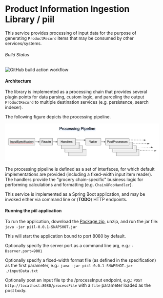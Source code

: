 # Product Information Ingestion Library / piil

This service provides processing of input data for the purpose of generating `ProductRecord` items that may be consumed by other services/systems.   



###### Build Status
<!-- ![Appveyor build status!](https://ci.appveyor.com/api/projects/status/github/plink-fm/piil) --> 
![GitHub build action workflow](https://github.com/plink-fm/piil/actions/workflows/javaci.yml/badge.svg)



#### Architecture

The library is implemented as a processing chain that provides several plugin points for data parsing, custom logic, and parceling the output `ProductRecord` to multiple destination services (e.g. persistence, search indexer).

The following figure depicts the processing pipeline.

![piil Processing Pipeline](https://github.com/plink-fm/piil/blob/master/ProcessingPipeline.PNG?raw=true)

The processing pipeline is defined as a set of interfaces, for which default implementations are provided (including a fixed-width input item reader).  The handlers provide the "grocery chain-specific" business logic for performing calculations and formatting (e.g. `ChainXFooHandler`). 

This service is implemented as a Spring Boot application, and may be invoked either via command line or (**TODO**) HTTP endpoints.

#### Running the piil application

To run the application, download the [Package.zip](https://github.com/plink-fm/piil/suites/2450896733/artifacts/52543565), unzip, and run the jar file:  
`java -jar piil-0.0.1-SNAPSHOT.jar` 

This will start the application bound to port 8080 by default.  

Optionally specify the server port as a command line arg, e.g.:
`-Dserver.port=9001`

Optionally specify a fixed-width format file (as defined in the specification) as the first parameter, e.g.:
`java -jar piil-0.0.1-SNAPSHOT.jar ./inputData.txt`

Optionally post an input file tp the /processInput endpoint, e.g.:
`POST http://localhost:8080/processFile` with a `file` parameter loaded as the post body.

  